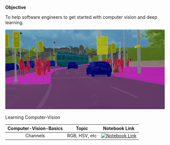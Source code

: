 **Objective**

To help software engineers to get started with computer vision and deep learning.

![Computer-Vision](Images/imageSegmentation.jpg)

Learning Computer-Vision 

| Computer-Vision-Basics | Topic | Notebook Link |
| :---: | :----:       | :---:       |
| Channels | RGB, HSV, etc | [![Notebook Link](https://img.shields.io/Notebook-I-down-green-red/http/shields.io.svg)](https://github.com/Mayurji/Computer-Vision/blob/master/computer-vision-basics/Computer%20Vision%20Basics%20-%20Part%20-%20I.ipynb)|